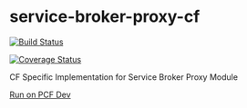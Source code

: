 # service-broker-proxy-cf

[![Build Status](https://travis-ci.org/Peripli/service-broker-proxy-cf.svg?branch=master)](https://travis-ci.org/Peripli/service-broker-proxy-cf)

[![Coverage Status](https://coveralls.io/repos/github/Peripli/service-broker-proxy-cf/badge.svg)](https://coveralls.io/github/Peripli/service-broker-proxy-cf)

CF Specific Implementation for Service Broker Proxy Module

[Run on PCF Dev](./docs/deploy-pcfdev.md)
